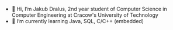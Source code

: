 - 👋 Hi, I’m Jakub Dralus, 2nd year student of Computer Science in Computer Engineering
  at Cracow's University of Technology
- 🌱 I’m currently learning Java, SQL, C/C++ (embedded) 


<!---
- 💞️ Looking for an internship

JakubDralus/JakubDralus is a ✨ special ✨ repository because its `README.md` (this file) appears on your GitHub profile.
You can click the Preview link to take a look at your changes.
--->
